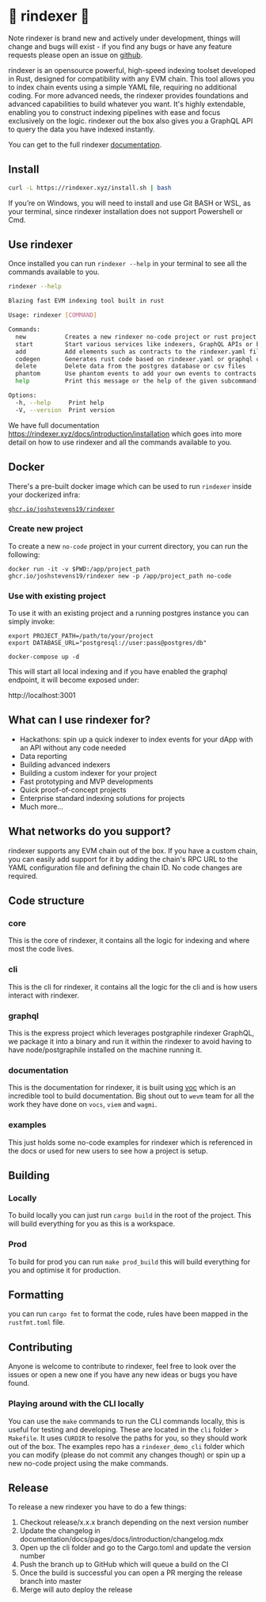 # 🦀 rindexer 🦀 

Note rindexer is brand new and actively under development, things will change and bugs will exist - if you find any bugs or have any
feature requests please open an issue on [github](https://github.com/joshstevens19/rindexer/issues).

rindexer is an opensource powerful, high-speed indexing toolset developed in Rust, designed for compatibility with any EVM chain.
This tool allows you to index chain events using a simple YAML file, requiring no additional coding.
For more advanced needs, the rindexer provides foundations and advanced capabilities to build whatever you want.
It's highly extendable, enabling you to construct indexing pipelines with ease and focus exclusively on the logic.
rindexer out the box also gives you a GraphQL API to query the data you have indexed instantly.

You can get to the full rindexer [documentation](https://rindexer.xyz/).

## Install 

```bash
curl -L https://rindexer.xyz/install.sh | bash
```

If you’re on Windows, you will need to install and use Git BASH or WSL, as your terminal,
since rindexer installation does not support Powershell or Cmd.

## Use rindexer

Once installed you can run `rindexer --help` in your terminal to see all the commands available to you.

```bash
rindexer --help
```

```bash
Blazing fast EVM indexing tool built in rust

Usage: rindexer [COMMAND]

Commands:
  new           Creates a new rindexer no-code project or rust project
  start         Start various services like indexers, GraphQL APIs or both together
  add           Add elements such as contracts to the rindexer.yaml file
  codegen       Generates rust code based on rindexer.yaml or graphql queries
  delete        Delete data from the postgres database or csv files
  phantom       Use phantom events to add your own events to contracts
  help          Print this message or the help of the given subcommand(s)

Options:
  -h, --help     Print help
  -V, --version  Print version
```

We have full documentation https://rindexer.xyz/docs/introduction/installation which goes into more detail on how to use 
rindexer and all the commands available to you.

## Docker

There's a pre-built docker image which can be used to run `rindexer` inside your dockerized infra:

[`ghcr.io/joshstevens19/rindexer`](https://github.com/users/joshstevens19/packages/container/package/rindexer)

### Create new project
To create a new `no-code` project in your current directory, you can run the following:

`docker run -it -v $PWD:/app/project_path ghcr.io/joshstevens19/rindexer new -p /app/project_path no-code`

### Use with existing project
To use it with an existing project and a running postgres instance you can simply invoke:

```
export PROJECT_PATH=/path/to/your/project
export DATABASE_URL="postgresql://user:pass@postgres/db"

docker-compose up -d
```

This will start all local indexing and if you have enabled the graphql endpoint, it will become exposed under:

http://localhost:3001


## What can I use rindexer for?

- Hackathons: spin up a quick indexer to index events for your dApp with an API without any code needed
- Data reporting
- Building advanced indexers
- Building a custom indexer for your project
- Fast prototyping and MVP developments
- Quick proof-of-concept projects
- Enterprise standard indexing solutions for projects
- Much more...

## What networks do you support?

rindexer supports any EVM chain out of the box. If you have a custom chain, you can easily add support for it by
adding the chain's RPC URL to the YAML configuration file and defining the chain ID. No code changes are required.

## Code structure

### core

This is the core of rindexer, it contains all the logic for indexing and where most the code lives.

### cli

This
is the cli for rindexer, it contains all the logic for the cli and is how users interact with rindexer.

### graphql

This is the express project which leverages postgraphile rindexer GraphQL, we package it into a binary and run it within the rindexer
to avoid having to have node/postgraphile installed on the machine running it.

### documentation

This is the documentation for rindexer, it is built using [voc](https://vocs.dev/) which is an incredible
tool to build documentation. Big shout out to `wevm` team for all the work they have done on `vocs`, `viem` and `wagmi`.

### examples

This just holds some no-code examples for rindexer which is referenced in the docs or used for new users to see
how a project is setup.

## Building

### Locally 

To build locally you can just run `cargo build` in the root of the project. This will build everything for you
as this is a workspace.

### Prod

To build for prod you can run `make prod_build` this will build everything for you and optimise it for production.

## Formatting

you can run `cargo fmt` to format the code, rules have been mapped in the `rustfmt.toml` file.

## Contributing

Anyone is welcome to contribute to rindexer, feel free to look over the issues or open a new one if you have
any new ideas or bugs you have found.

### Playing around with the CLI locally

You can use the `make` commands to run the CLI commands locally, this is useful for testing and developing.
These are located in the `cli` folder > `Makefile`. It uses `CURDIR` to resolve the paths for you, so they should work
out of the box. The examples repo has a `rindexer_demo_cli` folder which you can modify (please do not commit any changes though) 
or spin up a new no-code project using the make commands.

## Release

To release a new rindexer you have to do a few things:

1) Checkout release/x.x.x branch depending on the next version number
2) Update the changelog in documentation/docs/pages/docs/introduction/changelog.mdx
3) Open up the cli folder and go to the Cargo.toml and update the version number
4) Push the branch up to GitHub which will queue a build on the CI
5) Once the build is successful you can open a PR merging the release branch into master
6) Merge will auto deploy the release

